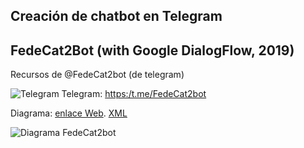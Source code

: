 

## Creación de chatbot en Telegram 


## FedeCat2Bot (with Google DialogFlow, 2019)  

Recursos de @FedeCat2bot (de telegram)


![Telegram](https://cdn3.iconfinder.com/data/icons/popular-services-brands-vol-2/512/telegram-128.png) Telegram: [https:/t.me/FedeCat2bot](https:/t.me/FedeCat2bot)


Diagrama: [enlace Web](https://www.draw.io/?lightbox=1&highlight=0000ff&edit=_blank&layers=1&nav=1&title=FedeCatBot#Uhttps%3A%2F%2Fdrive.google.com%2Fuc%3Fid%3D1NNBOf8VXlUIO-EB5xKKLpZDiJHkuhgTz%26export%3Ddownload). [XML](https://github.com/mgea/CDNCAv/blob/master/ChatBot/FedeCat2Bot.xml)


![Diagrama FedeCat2bot](https://github.com/mgea/CDNCAv/blob/master/ChatBot/FedeCat2Bot.png)
